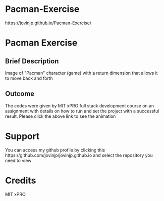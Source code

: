# Pacman-Exercise

https://jovinjp.github.io/Pacman-Exercise/

<h1>Pacman Exercise</h1>
<h2>Brief Description</h2>
<p>Image of "Pacman" character (game) with a return dimension that allows it to move back and forth</p>
<h2>Outcome</h2>
<p>The codes were given by MIT xPRO full stack development course on an assignment with details on how to run and set the project with a successful result. Please click the above link to see the animation</p>
<h1>Support</h1>
<p>You can access my github profile by clicking this https://github.com/jovinjp/jovinjp.github.io and select the repository you need to view</p>
<h1>Credits</h1>
<p>MIT xPRO</p>
